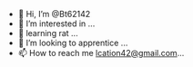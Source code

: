 - 👋 Hi, I’m @Bt62142
- 👀 I’m interested in ...
- 🌱  learning rat ...
- 💞️ I’m looking to apprentice  ...
- 📫 How to reach me lcation42@gmail.com...

<!---
Bt62142/Bt62142 is a ✨ special ✨ repository because its `README.md` (this file) appears on your GitHub profile.
You can click the Preview link to take a look at your changes.
--->
